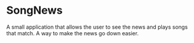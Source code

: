 # SongNews
A small application that allows the user to see the news and plays songs that match. A way to make the news go down easier.
